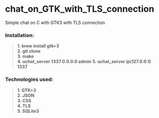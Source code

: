 # chat_on_GTK_with_TLS_connection
Simple chat on C with GTK3 with TLS connection
### Installation:
>**1. brew install gtk+3**  
>**2. git clone**  
>**3. make**  
>**4. uchat_server 1337 0.0.0.0 admin**
>**5. uchat_server ip(127.0.0.1) 1337**
### Technologies used:
>**1. GTK+3**  
>**2. JSON**  
>**3. CSS**  
>**4. TLS**  
>**5. SQLite3**  







